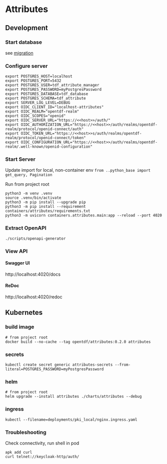 # Attributes

## Development

### Start database

see [migration](../migration/README.md)

### Configure server
```shell
export POSTGRES_HOST=localhost
export POSTGRES_PORT=5432
export POSTGRES_USER=tdf_attribute_manager
export POSTGRES_PASSWORD=myPostgresPassword
export POSTGRES_DATABASE=tdf_database
export POSTGRES_SCHEMA=tdf_attribute
export SERVER_LOG_LEVEL=DEBUG
export OIDC_CLIENT_ID="localhost-attributes"
export OIDC_REALM="opentdf-realm"
export OIDC_SCOPES="openid"
export OIDC_SERVER_URL="https://<<host>>/auth/"
export OIDC_AUTHORIZATION_URL="https://<<host>>/auth/realms/opentdf-realm/protocol/openid-connect/auth"
export OIDC_TOKEN_URL="https://<<host>>s/auth/realms/opentdf-realm/protocol/openid-connect/token"
export OIDC_CONFIGURATION_URL="https://<<host>>/auth/realms/opentdf-realm/.well-known/openid-configuration"
```

### Start Server

Update import for local, non-container env
`from ..python_base import get_query, Pagination`

Run from project root
```shell
python3 -m venv .venv
source .venv/bin/activate
python3 -m pip install --upgrade pip
python3 -m pip install --requirement containers/attributes/requirements.txt
python3 -m uvicorn containers.attributes.main:app --reload --port 4020
```

### Extract OpenAPI
```shell
./scripts/openapi-generator
```

### View API

#### Swagger UI
http://localhost:4020/docs

#### ReDoc
http://localhost:4020/redoc


## Kubernetes

### build image
```shell
# from project root
docker build --no-cache --tag opentdf/attributes:0.2.0 attributes
```

### secrets
```shell
kubectl create secret generic attributes-secrets --from-literal=POSTGRES_PASSWORD=myPostgresPassword
```

### helm
```shell
# from project root
helm upgrade --install attributes ./charts/attributes --debug
```

### ingress
```shell
kubectl --filename=deployments/pki_local/nginx.ingress.yaml
```

### Troubleshooting

Check connectivity, run shell in pod
```shell
apk add curl
curl telnet://keycloak-http/auth/
```
